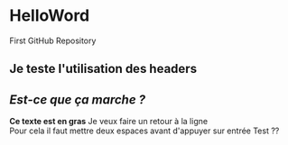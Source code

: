 # HelloWord
First GitHub Repository
## Je teste l'utilisation des headers
*Est-ce que ça marche ?*
---
**Ce texte est en gras** 
Je veux faire un retour à la ligne  
Pour cela il faut mettre deux espaces avant d'appuyer sur entrée
Test ??  
